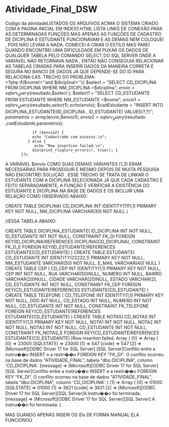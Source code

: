 # Atividade_Final_DSW
Codigo da atividadeLISTADOS OS ARQUIVOS ACIMA O SISTEMA CRIADO COM A 
PAGINA INICIAL EM INDEX1.HTML LISTA LINKS DE CONEXÃO 
PARA AS DETERMINADAS FUNÇÕES MAS APENAS AS FUNÇÕES DE CADASTRO 
DE DICIPLINA E ESTUDANTE FUNCIONAVAM E AS DEMAIS NEM COLOQUEI , POIS NÃO LEVAM A  NADA.
 COMECEI A CRIAR O ESTILO MAS PAREI QUANDO ENCONTREI UMA DIFICULDADE EM PUXAR OS
 DADOS DE QUALQUER TABELA PELO COMANDO 
SELECT DO SQL SERVER ONDE A VARIAVEL NÃO RETORNAVA NADA , ENTÃO NÃO CONSEGUIA RELACIONAR
AS TABELAS CRIADAS PARA INSERIR DADOS DA MANEIRA CORRETA E SEGURA NO BANCO DE DADOS JÁ QUE 
DEPENDE-SE DO ID PARA RELACIONA-LAS.
TRECHO DO PROBLEMA:		     
             <?php if($nome!=''and $diciplina!=''){
			 $select = "SELECT CD_DICIPLINA FROM DICIPLINA WHERE NM_DICIPLINA =$diciplina";
			 $envio = sqlsrv_query($resultado,$select );
		     $select1 = "SELECT CD_ESTUDANTE FROM ESTUDANTE WHERE NM_ESTUDANTE =$nome";
			 $envio1 = sqlsrv_query($resultado,$select1 );
             echo ($envio);
	           $cadEstudante = "INSERT INTO DICIPLINA_ESTUDANTE(ID_DICIPLINA , ID_ESTUDANTE) VALUES(?,?)";
			   $parametros = array($envio,$envio1);
			   $envio2 =sqlsrv_query($resultado ,$cadEstudante,$parametros);
			 
                if ($envio2) {  
                echo "Cadastrado com sucesso.\n";  
              } else {  
                 echo "Row insertion failed.\n";  
                die(print_r(sqlsrv_errors(), true)); }
           }?>
A VARIÁVEL $envio COMO SUAS DEMAIS VARIANTES (1,2) ERAM NECESSÁRIAS PARA PROSEGUIR E MESMO DEPOIS DE MUITA 
PESQUISA NÃO ENCONTREI SOLUÇÃO . ESSE TRECHO SE TRATA DE LINKAR O ESTUDANTE COM A DICIPLINA SELECIONADA JÁ QUE
CADA CADASTRO É FEITO SEPARADAMENTE, A FUNÇÃO É VERIFICAR A EXISTÊNCIA DO ESTUDANTE E DICIPLINA NA BASE DE DADOS
 E OS INCLUIR UMA RELAÇÃO COMO OBSERVADO ABAIXO:

 CREATE TABLE DICIPLINA(
CD_DICIPLINA INT IDENTITY(1111,1) PRIMARY KEY NOT NULL,
NM_DICIPLINA VARCHAR(30) NOT NULL
)

//ESSA TABELA ABAIXO:

CREATE TABLE DICIPLINA_ESTUDANTE(
ID_DICIPLINA INT NOT NULL,
ID_ESTUDANTE INT NOT NULL,
CONSTRAINT FK_DI FOREIGN KEY(ID_DICIPLINA)REFERENCES DICIPLINA(CD_DICIPLINA),
CONSTRAINT FK_D_E FOREIGN KEY(ID_ESTUDANTE)REFERENCES ESTUDANTE(CD_ESTUDANTE)
)
CREATE TABLE ESTUDANTE(
CD_ESTUDANTE INT IDENTITY(22222,1) PRIMARY KEY NOT NULL,
NM_ESTUDANTE VARCHAR(50) NOT NULL,
E_MAIL VARCHAR(40) NULL
)
CREATE TABLE CEP (
CD_CEP INT IDENTITY(1,1) PRIMARY KEY NOT NULL,
CEP INT NOT NULL,
RUA VARCHAR(50)NULL,
NUMERO INT NULL,
BAIRRO VARCHAR(20)NULL,
CIDADE VARCHAR(20)NULL,
ESTADO VARCHAR(2),
CD_ESTUDANTE INT NOT NULL,
CONSTRAINT FK_CEP FOREIGN KEY(CD_ESTUDANTE)REFERENCES ESTUDANTE(CD_ESTUDANTE)
)
CREATE TABLE TELEFONE (
CD_TELEFONE INT IDENTITY(1,1) PRIMARY KEY NOT NULL,
DDD INT NULL,
CD_ESTADO INT NULL,
NUMERO INT NOT NULL,
CD_ESTUDANTE INT NOT NULL,
CONSTRAINT FK_TELEFONE FOREIGN KEY(CD_ESTUDANTE)REFERENCES ESTUDANTE(CD_ESTUDANTE)
)
CREATE TABLE NOTAS(
CD_NOTAS INT IDENTITY(1,1) PRIMARY KEY NOT NULL,
NOTA1 INT NOT NULL,
NOTA2 INT NOT NULL,
NOTA3 INT NOT NULL,
CD_ESTUDANTE INT NOT NULL,
CONSTRAINT FK_NOTAS_E FOREIGN KEY(CD_ESTUDANTE)REFERENCES ESTUDANTE(CD_ESTUDANTE)
)Row insertion failed. Array ( [0] => Array ( [0] => 23000 [SQLSTATE] => 
23000 [1] => 547 [code] => 547 [2] => [Microsoft][ODBC Driver 17 for SQL Server]
[SQL Server]Conflito entre a instru��o INSERT e a restri��o FOREIGN KEY "FK_DI". 
O conflito ocorreu na base de dados "ATIVIDADE_FINAL", tabela "dbo.DICIPLINA", column
 'CD_DICIPLINA'. [message] => [Microsoft][ODBC Driver 17 for SQL Server][SQL Server]Conflito
 entre a instru��o INSERT e a restri��o FOREIGN KEY "FK_DI". O conflito ocorreu na base de 
 dados "ATIVIDADE_FINAL", tabela "dbo.DICIPLINA", column 'CD_DICIPLINA'. ) 
 [1] => Array ( [0] => 01000 [SQLSTATE] => 01000 [1] => 3621 [code] => 
 3621 [2] => [Microsoft][ODBC Driver 17 for SQL Server][SQL Server]A instru��o foi 
 terminada. [message] => [Microsoft][ODBC Driver 17 for SQL Server][SQL Server]
 A instru��o foi terminada. )
 
 MAS QUANDO APENAS INSERI OS IDs DE FORMA MANUAL ELA FUNCIONOU
